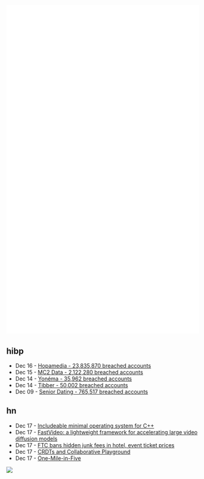 ![Metrics](https://raw.githubusercontent.com/phixion/phixion/master/metrics.svg)

## hibp

<!--
for https://github.com/phixion/phixion/blob/main/.github/workflows/feeds.yml
-->
<!--START_SECTION:haveibeenpwnd-->
- Dec 16 - [Hopamedia - 23,835,870 breached accounts](https://haveibeenpwned.com/PwnedWebsites#Hopamedia)
- Dec 15 - [MC2 Data - 2,122,280 breached accounts](https://haveibeenpwned.com/PwnedWebsites#MC2Data)
- Dec 14 - [Yonéma - 35,962 breached accounts](https://haveibeenpwned.com/PwnedWebsites#Yonema)
- Dec 14 - [Tibber - 50,002 breached accounts](https://haveibeenpwned.com/PwnedWebsites#Tibber)
- Dec 09 - [Senior Dating - 765,517 breached accounts](https://haveibeenpwned.com/PwnedWebsites#SeniorDating)
<!--END_SECTION:haveibeenpwnd-->

## hn

<!--
for https://github.com/phixion/phixion/blob/main/.github/workflows/feeds.yml
-->
<!--START_SECTION:hn-->
- Dec 17 - [Includeable minimal operating system for C++](https://www.includeos.org/)
- Dec 17 - [FastVideo: a lightweight framework for accelerating large video diffusion models](https://github.com/hao-ai-lab/FastVideo)
- Dec 17 - [FTC bans hidden junk fees in hotel, event ticket prices](https://www.cnbc.com/2024/12/17/ftc-bans-hidden-junk-fees-in-hotel-event-ticket-prices-.html)
- Dec 17 - [CRDTs and Collaborative Playground](https://www.cerbos.dev/blog/crdts-and-collaborative-playground)
- Dec 17 - [One-Mile-in-Five](https://wwiiafterwwii.wordpress.com/2024/07/25/wwii-the-autobahn-ike-the-interstates-and-one-mile-in-five/)
<!--END_SECTION:hn-->

<!--
for https://yhype.me
-->
![](https://hit.yhype.me/github/profile?user_id=13013670)
